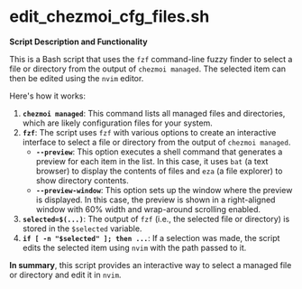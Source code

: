 # edit_chezmoi_cfg_files.sh

**Script Description and Functionality**

This is a Bash script that uses the `fzf` command-line fuzzy finder to select a file or directory from the output of `chezmoi managed`. The selected item can then be edited using the `nvim` editor.

Here's how it works:

1. **`chezmoi managed`**: This command lists all managed files and directories, which are likely configuration files for your system.
2. **`fzf`**: The script uses `fzf` with various options to create an interactive interface to select a file or directory from the output of `chezmoi managed`.
	* **`--preview`**: This option executes a shell command that generates a preview for each item in the list. In this case, it uses `bat` (a text browser) to display the contents of files and `eza` (a file explorer) to show directory contents.
	* **`--preview-window`**: This option sets up the window where the preview is displayed. In this case, the preview is shown in a right-aligned window with 60% width and wrap-around scrolling enabled.
3. **`selected=$(...)`**: The output of `fzf` (i.e., the selected file or directory) is stored in the `$selected` variable.
4. **`if [ -n "$selected" ]; then ...`**: If a selection was made, the script edits the selected item using `nvim` with the path passed to it.

**In summary**, this script provides an interactive way to select a managed file or directory and edit it in `nvim`.